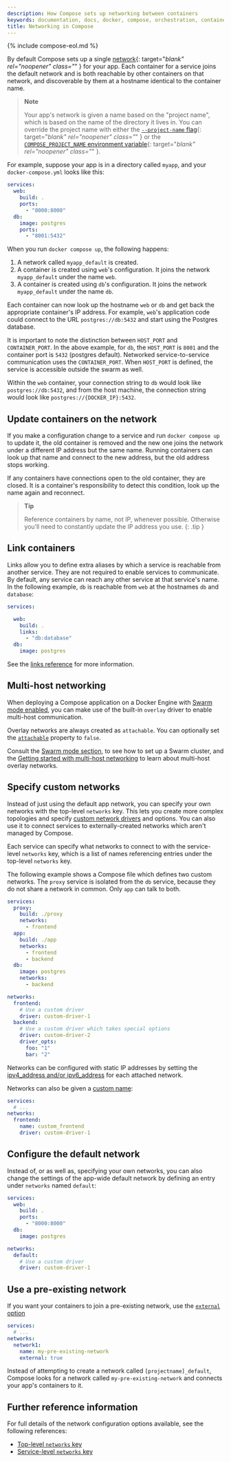 ```yaml
---
description: How Compose sets up networking between containers
keywords: documentation, docs, docker, compose, orchestration, containers, networking
title: Networking in Compose
---
```

{% include compose-eol.md %}

By default Compose sets up a single
[network](../engine/reference/commandline/network_create.md){: target="_blank" rel="noopener" class="_" } for your app. Each
container for a service joins the default network and is both reachable by
other containers on that network, and discoverable by them at a hostname
identical to the container name.

> **Note**
>
> Your app's network is given a name based on the "project name",
> which is based on the name of the directory it lives in. You can override the
> project name with either the [`--project-name` flag](reference/index.md){: target="_blank" rel="noopener" class="_" }
> or the [`COMPOSE_PROJECT_NAME` environment variable](environment-variables/envvars.md#compose_project_name){: target="_blank" rel="noopener" class="_" }.

For example, suppose your app is in a directory called `myapp`, and your `docker-compose.yml` looks like this:

```yaml
services:
  web:
    build: .
    ports:
      - "8000:8000"
  db:
    image: postgres
    ports:
      - "8001:5432"
```

When you run `docker compose up`, the following happens:

1.  A network called `myapp_default` is created.
2.  A container is created using `web`'s configuration. It joins the network
    `myapp_default` under the name `web`.
3.  A container is created using `db`'s configuration. It joins the network
    `myapp_default` under the name `db`.


Each container can now look up the hostname `web` or `db` and
get back the appropriate container's IP address. For example, `web`'s
application code could connect to the URL `postgres://db:5432` and start
using the Postgres database.

It is important to note the distinction between `HOST_PORT` and `CONTAINER_PORT`.
In the above example, for `db`, the `HOST_PORT` is `8001` and the container port is
`5432` (postgres default). Networked service-to-service
communication uses the `CONTAINER_PORT`. When `HOST_PORT` is defined,
the service is accessible outside the swarm as well.

Within the `web` container, your connection string to `db` would look like
`postgres://db:5432`, and from the host machine, the connection string would
look like `postgres://{DOCKER_IP}:5432`.

## Update containers on the network

If you make a configuration change to a service and run `docker compose up` to update it, the old container is removed and the new one joins the network under a different IP address but the same name. Running containers can look up that name and connect to the new address, but the old address stops working.

If any containers have connections open to the old container, they are closed. It is a container's responsibility to detect this condition, look up the name again and reconnect.

> **Tip**
>
> Reference containers by name, not IP, whenever possible. Otherwise you’ll need to constantly update the IP address you use.
{: .tip }

## Link containers

Links allow you to define extra aliases by which a service is reachable from another service. They are not required to enable services to communicate. By default, any service can reach any other service at that service's name. In the following example, `db` is reachable from `web` at the hostnames `db` and `database`:

```yaml
services:

  web:
    build: .
    links:
      - "db:database"
  db:
    image: postgres
```

See the [links reference](compose-file/index.md#links) for more information.

## Multi-host networking

When deploying a Compose application on a Docker Engine with [Swarm mode enabled](../engine/swarm/index.md),
you can make use of the built-in `overlay` driver to enable multi-host communication.

Overlay networks are always created as `attachable`. You can optionally set the [`attachable`](compose-file/index.md#attachable) property to `false`.

Consult the [Swarm mode section](../engine/swarm/index.md), to see how to set up
a Swarm cluster, and the [Getting started with multi-host networking](../network/network-tutorial-overlay.md)
to learn about multi-host overlay networks.

## Specify custom networks

Instead of just using the default app network, you can specify your own networks with the top-level `networks` key. This lets you create more complex topologies and specify [custom network drivers](/engine/extend/plugins_network/) and options. You can also use it to connect services to externally-created networks which aren't managed by Compose.

Each service can specify what networks to connect to with the service-level `networks` key, which is a list of names referencing entries under the top-level `networks` key.

The following example shows a Compose file which defines two custom networks. The `proxy` service is isolated from the `db` service, because they do not share a network in common. Only `app` can talk to both.

```yaml
services:
  proxy:
    build: ./proxy
    networks:
      - frontend
  app:
    build: ./app
    networks:
      - frontend
      - backend
  db:
    image: postgres
    networks:
      - backend

networks:
  frontend:
    # Use a custom driver
    driver: custom-driver-1
  backend:
    # Use a custom driver which takes special options
    driver: custom-driver-2
    driver_opts:
      foo: "1"
      bar: "2"
```

Networks can be configured with static IP addresses by setting the [ipv4_address and/or ipv6_address](compose-file/index.md#ipv4_address-ipv6_address) for each attached network.

Networks can also be given a [custom name](compose-file/index.md#name):

```yaml
services:
  # ...
networks:
  frontend:
    name: custom_frontend
    driver: custom-driver-1
```

## Configure the default network

Instead of, or as well as, specifying your own networks, you can also change the settings of the app-wide default network by defining an entry under `networks` named `default`:

```yaml
services:
  web:
    build: .
    ports:
      - "8000:8000"
  db:
    image: postgres

networks:
  default:
    # Use a custom driver
    driver: custom-driver-1
```

## Use a pre-existing network

If you want your containers to join a pre-existing network, use the [`external` option](compose-file/index.md#external)
```yaml
services:
  # ...
networks:
  network1:
    name: my-pre-existing-network
    external: true
```

Instead of attempting to create a network called `[projectname]_default`, Compose looks for a network called `my-pre-existing-network` and connects your app's containers to it.

## Further reference information 

For full details of the network configuration options available, see the following references:

- [Top-level `networks` key](compose-file/index.md#networks-top-level-element)
- [Service-level `networks` key](compose-file/index.md#networks)
